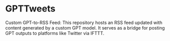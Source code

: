# GPTTweets
Custom GPT-to-RSS Feed: This repository hosts an RSS feed updated with content generated by a custom GPT model. It serves as a bridge for posting GPT outputs to platforms like Twitter via IFTTT.
